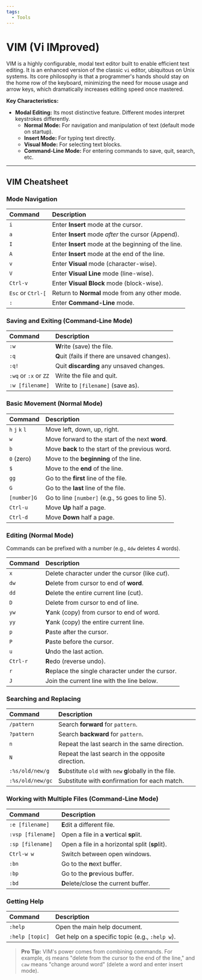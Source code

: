 ```yaml
---
tags:
  - Tools
---
```

# VIM (Vi IMproved)

VIM is a highly configurable, modal text editor built to enable efficient text editing. It is an enhanced version of the classic `vi` editor, ubiquitous on Unix systems. Its core philosophy is that a programmer's hands should stay on the home row of the keyboard, minimizing the need for mouse usage and arrow keys, which dramatically increases editing speed once mastered.

**Key Characteristics:**
*   **Modal Editing:** Its most distinctive feature. Different modes interpret keystrokes differently.
    *   **Normal Mode:** For navigation and manipulation of text (default mode on startup).
    *   **Insert Mode:** For typing text directly.
    *   **Visual Mode:** For selecting text blocks.
    *   **Command-Line Mode:** For entering commands to save, quit, search, etc.

---

## VIM Cheatsheet

### Mode Navigation
| Command | Description |
| :--- | :--- |
| `i` | Enter **Insert** mode at the cursor. |
| `a` | Enter **Insert** mode *after* the cursor (Append). |
| `I` | Enter **Insert** mode at the beginning of the line. |
| `A` | Enter **Insert** mode at the end of the line. |
| `v` | Enter **Visual** mode (character-wise). |
| `V` | Enter **Visual Line** mode (line-wise). |
| `Ctrl-v` | Enter **Visual Block** mode (block-wise). |
| `Esc` or `Ctrl-[` | Return to **Normal** mode from any other mode. |
| `:` | Enter **Command-Line** mode. |

### Saving and Exiting (Command-Line Mode)
| Command               | Description                                    |
| :-------------------- | :--------------------------------------------- |
| `:w`                  | **W**rite (save) the file.                     |
| `:q`                  | **Q**uit (fails if there are unsaved changes). |
| `:q!`                 | Quit **discarding** any unsaved changes.       |
| `:wq` or `:x` or `ZZ` | Write the file and quit.                       |
| `:w [filename]`       | Write to `[filename]` (save as).               |

### Basic Movement (Normal Mode)
| Command         | Description                                        |
| :-------------- | :------------------------------------------------- |
| `h` `j` `k` `l` | Move left, down, up, right.                        |
| `w`             | Move forward to the start of the next **word**.    |
| `b`             | Move **back** to the start of the previous word.   |
| `0` (zero)      | Move to the **beginning** of the line.             |
| `$`             | Move to the **end** of the line.                   |
| `gg`            | Go to the **first** line of the file.              |
| `G`             | Go to the **last** line of the file.               |
| `[number]G`     | Go to line `[number]` (e.g., `5G` goes to line 5). |
| `Ctrl-u`        | Move **Up** half a page.                           |
| `Ctrl-d`        | Move **Down** half a page.                         |

### Editing (Normal Mode)
Commands can be prefixed with a number (e.g., `4dw` deletes 4 words).

| Command  | Description                                        |
| :------- | :------------------------------------------------- |
| `x`      | Delete character under the cursor (like *cut*).    |
| `dw`     | **D**elete from cursor to end of **word**.         |
| `dd`     | **D**elete the entire current line (cut).          |
| `D`      | Delete from cursor to end of line.                 |
| `yw`     | **Y**ank (copy) from cursor to end of word.        |
| `yy`     | **Y**ank (copy) the entire current line.           |
| `p`      | **P**aste after the cursor.                        |
| `P`      | **P**aste before the cursor.                       |
| `u`      | **U**ndo the last action.                          |
| `Ctrl-r` | **R**edo (reverse undo).                           |
| `r`      | **R**eplace the single character under the cursor. |
| `J`      | Join the current line with the line below.         |

### Searching and Replacing
| Command          | Description                                               |
| :--------------- | :-------------------------------------------------------- |
| `/pattern`       | Search **forward** for `pattern`.                         |
| `?pattern`       | Search **backward** for `pattern`.                        |
| `n`              | Repeat the last search in the same direction.             |
| `N`              | Repeat the last search in the opposite direction.         |
| `:%s/old/new/g`  | **S**ubstitute `old` with `new` **g**lobally in the file. |
| `:%s/old/new/gc` | Substitute with **c**onfirmation for each match.          |

### Working with Multiple Files (Command-Line Mode)
| Command           | Description                                    |
| :---------------- | :--------------------------------------------- |
| `:e [filename]`   | **E**dit a different file.                     |
| `:vsp [filename]` | Open a file in a **v**ertical **sp**lit.       |
| `:sp [filename]`  | Open a file in a horizontal split (**sp**lit). |
| `Ctrl-w w`        | Switch between open windows.                   |
| `:bn`             | Go to the **n**ext buffer.                     |
| `:bp`             | Go to the **p**revious buffer.                 |
| `:bd`             | **D**elete/close the current buffer.           |

### Getting Help
| Command | Description |
| :--- | :--- |
| `:help` | Open the main help document. |
| `:help [topic]` | Get help on a specific topic (e.g., `:help w`). |

> **Pro Tip:** VIM's power comes from combining commands. For example, `d$` means "delete from the cursor to the end of the line," and `caw` means "change around word" (delete a word and enter insert mode).